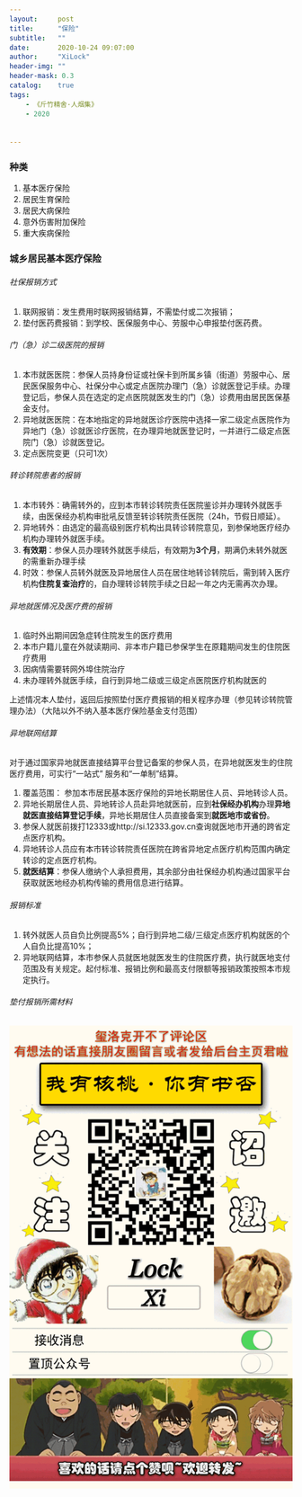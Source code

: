 ```yaml
---
layout:     post
title:      "保险"
subtitle:   ""
date:       2020-10-24 09:07:00
author:     "XiLock"
header-img: ""
header-mask: 0.3
catalog:    true
tags:
    - 《斤竹精舍·人烟集》
    - 2020


---
```


### 种类
1. 基本医疗保险
1. 居民生育保险
1. 居民大病保险
1. 意外伤害附加保险
1. 重大疾病保险

### 城乡居民基本医疗保险
###### 社保报销方式
1. 联网报销：发生费用时联网报销结算，不需垫付或二次报销； 
1. 垫付医药费报销：到学校、医保服务中心、劳服中心申报垫付医药费。

###### 门（急）诊二级医院的报销
1. 本市就医医院：参保人员持身份证或社保卡到所属乡镇（街道）劳服中心、居民医保服务中心、社保分中心或定点医院办理门（急）诊就医登记手续。办理登记后，参保人员在选定的定点医院就医发生的门（急）诊费用由居民医保基金支付。
1. 异地就医医院：在本地指定的异地就医诊疗医院中选择一家二级定点医院作为异地门（急）诊就医诊疗医院，在办理异地就医登记时，一并进行二级定点医院门（急）诊就医登记。
1. 定点医院变更（只可1次）

###### 转诊转院患者的报销
1. 本市转外：确需转外的，应到本市转诊转院责任医院鉴诊并办理转外就医手续，由医保经办机构审批吼反馈至转诊转院责任医院（24h，节假日顺延）。
1. 异地转外：由选定的最高级别医疗机构出具转诊转院意见，到参保地医疗经办机构办理转外就医手续。
1. **有效期**：参保人员办理转外就医手续后，有效期为**3个月**，期满仍未转外就医的需重新办理手续
1. 时效：参保人员转外就医及异地居住人员在居住地转诊转院后，需到转入医疗机构**住院复查治疗**的，自办理转诊转院手续之日起一年之内无需再次办理。

###### 异地就医情况及医疗费的报销
1. 临时外出期间因急症转住院发生的医疗费用
1. 本市户籍儿童在外就读期间、非本市户籍已参保学生在原籍期间发生的住院医疗费用
1. 因病情需要转网外埠住院治疗
1. 未办理转外就医手续，自行到异地二级或三级定点医院医疗机构就医的

上述情况本人垫付，返回后按照垫付医疗费报销的相关程序办理（参见转诊转院管理办法）（大陆以外不纳入基本医疗保险基金支付范围）

###### 异地联网结算
对于通过国家异地就医直接结算平台登记备案的参保人员，在异地就医发生的住院医疗费用，可实行“一站式”
服务和“一单制”结算。  
1. 覆盖范围： 参加本市居民基本医疗保险的异地长期居住人员、异地转诊人员。
1. 异地长期居住人员、异地转诊人员赴异地就医前，应到**社保经办机构**办理**异地就医直接结算登记手续**，异地长期居住人员直接备案到**就医地市或省份**。
1. 参保人就医前拨打12333或http://si.12333.gov.cn查询就医地市开通的跨省定点医疗机构。
1. 异地转诊人员应有本市转诊转院责任医院在跨省异地定点医疗机构范围内确定转诊的定点医疗机构。
1. **就医结算**：参保人缴纳个人承担费用，其余部分由社保经办机构通过国家平台获取就医地经办机构传输的费用信息进行结算。

###### 报销标准
1. 转外就医人员自负比例提高5%；自行到异地二级/三级定点医疗机构就医的个人自负比提高10%；
1. 异地联网结算，本市参保人员就医地就医发生的住院医疗费，执行就医地支付范围及有关规定。起付标准、报销比例和最高支付限额等报销政策按照本市规定执行。

###### 垫付报销所需材料


![](/img/wc-tail.GIF)
